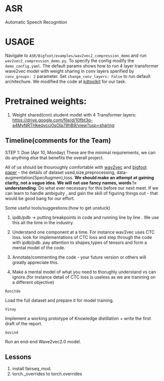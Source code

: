 # ASR
Automatic Speech Recognition

# USAGE
Navigate to `ASR/Bigfoot/examples/wav2vec2_compression_demo` and run `wav2vec2_compression_demo.py`. To specify the config modify the `demo_config.yaml`. The default params shows how to run 4 layer transformer wave2vec model with weight sharing in conv layers sperified by `conv_groups: 2` parameter. Set `change_conv_layers: False` to run default architechure. We modified the code at [kdtoolkit](https://github.com/georgian-io/Knowledge-Distillation-Toolkit) for our task.

# Pretrained weights:

1. Weight shared(cnn) student model with 4 Transformer layers: https://drive.google.com/file/d/10fbt3q-a4MyNRTHkeqvccj0sOIa79hB9/view?usp=sharing


## Timeline(comments for the Team)

STEP 1: Due (Apr 10, Monday)
These are the minimal requirements, we can do anything else that benefits the overall project.

All of us should be thouroughly comfortable with [wav2vec](https://arxiv.org/abs/2006.11477) and [bigfoot paper](https://arxiv.org/abs/2103.15760) - the details of dataset used,size,preprocessing, data-augmentation(SpecAugmen),loss. **We should make an attempt at gaining clarity, not a vague idea. We will not use fancy names, words != understanding.** Do what ever necessary for this before our next meet. If we can learn to handle ambiguity , and gain the skill of figuring things out - that would be good bang for our effort.


Some useful tools/suggestions:(how to get unstuck)

1. ipdb/pdb -> putting breakpoints in code and running line by line . We use this all the time in the industry.

2. Understand one component at a time. For instance wav2vec uses CTC loss. look for implementations of CTC loss and step through the code with ipdb/pdb. pay attention to shapes,types of tensors and form a mental model of the code.

3. Annotate/commenting the code - your future version or others will greatly appreciate this.

4. Make a mental model of what you need to thorughly understand vs can ignore.(for instance detail of CTC loss is useless as we are tranining on a different objective)




`Ronitde`

Load the full dataset and prepare it for model training. 

`Vinay`

Implement a working prototype of Knowledge distillation + write the first draft of the report.

`Govind`

Run an end-end Wave2vec2.0 model.


## Lessons

1. install fairseq_mod.
2. torch._overrides to torch.overrides
